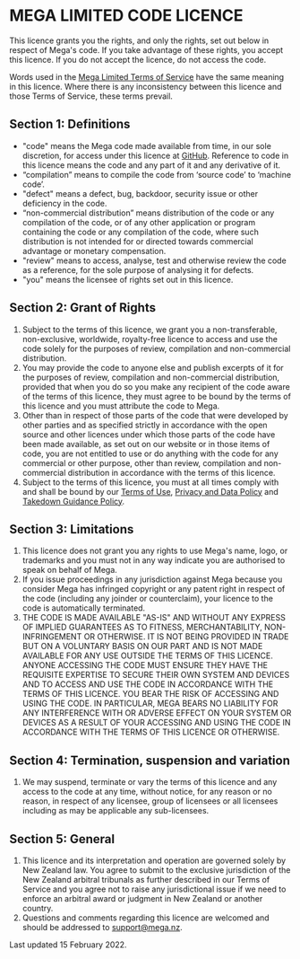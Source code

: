 # MEGA LIMITED CODE LICENCE

This licence grants you the rights, and only the rights, set out below in
respect of Mega's code. If you take advantage of these rights, you accept this
licence. If you do not accept the licence, do not access the code.

Words used in the [Mega Limited Terms of Service](https://mega.io/terms) have the
same meaning in this licence. Where there is any inconsistency between this
licence and those Terms of Service, these terms prevail.

## Section 1: Definitions

- "code" means the Mega code made available from time, in our sole
  discretion, for access under this licence at [GitHub](https://github.com/).
  Reference to code in this licence means the code and any part of it and any
  derivative of it.
- “compilation” means to compile the code from ‘source code’ to ‘machine code’.
- "defect" means a defect, bug, backdoor, security issue or other deficiency in the code.
- “non-commercial distribution” means distribution of the code or any compilation
  of the code, or of any other application or program containing the code or any
  compilation of the code, where such distribution is not intended for or directed
  towards commercial advantage or monetary compensation.
- "review" means to access, analyse, test and otherwise review the
  code as a reference, for the sole purpose of analysing it for defects.
- "you" means the licensee of rights set out in this licence.

## Section 2: Grant of Rights

1. Subject to the terms of this licence, we grant you a non-transferable,
   non-exclusive, worldwide, royalty-free licence to access and use the code
   solely for the purposes of review, compilation and non-commercial
   distribution.
2. You may provide the code to anyone else and publish excerpts of it for the
   purposes of review, compilation and non-commercial distribution, provided
   that when you do so you make any recipient of the code aware of the terms of
   this licence, they must agree to be bound by the terms of this licence and
   you must attribute the code to Mega.
3. Other than in respect of those parts of the code that were developed by other
   parties and as specified strictly in accordance with the open source and
   other licences under which those parts of the code have been made available,
   as set out on our website or in those items of code, you are not entitled to
   use or do anything with the code for any commercial or other purpose, other
   than review, compilation and non-commercial distribution in accordance with
   the terms of this licence.
4. Subject to the terms of this licence, you must at all times comply with and
   shall be bound by our [Terms of Use](https://mega.io/terms),
   [Privacy and Data Policy](https://mega.io/privacy) and [Takedown Guidance Policy](https://mega.io/takedown).

## Section 3: Limitations

1. This licence does not grant you any rights to use Mega's name, logo, or
   trademarks and you must not in any way indicate you are authorised to speak
   on behalf of Mega.
2. If you issue proceedings in any jurisdiction against Mega because you
   consider Mega has infringed copyright or any patent right in respect of the
   code (including any joinder or counterclaim), your licence to the code is
   automatically terminated.
3. THE CODE IS MADE AVAILABLE "AS-IS" AND WITHOUT ANY EXPRESS OF IMPLIED
   GUARANTEES AS TO FITNESS, MERCHANTABILITY, NON-INFRINGEMENT OR OTHERWISE. IT
   IS NOT BEING PROVIDED IN TRADE BUT ON A VOLUNTARY BASIS ON OUR PART AND IS
   NOT MADE AVAILABLE FOR ANY USE OUTSIDE THE TERMS OF THIS LICENCE. ANYONE
   ACCESSING THE CODE MUST ENSURE THEY HAVE THE REQUISITE EXPERTISE TO SECURE
   THEIR OWN SYSTEM AND DEVICES AND TO ACCESS AND USE THE CODE IN ACCORDANCE
   WITH THE TERMS OF THIS LICENCE. YOU BEAR THE RISK OF ACCESSING AND USING THE
   CODE. IN PARTICULAR, MEGA BEARS NO LIABILITY FOR ANY INTERFERENCE WITH OR
   ADVERSE EFFECT ON YOUR SYSTEM OR DEVICES AS A RESULT OF YOUR ACCESSING AND
   USING THE CODE IN ACCORDANCE WITH THE TERMS OF THIS LICENCE OR OTHERWISE.

## Section 4: Termination, suspension and variation

1. We may suspend, terminate or vary the terms of this licence and any access to
   the code at any time, without notice, for any reason or no reason, in respect
   of any licensee, group of licensees or all licensees including as may be
   applicable any sub-licensees.

## Section 5: General

1. This licence and its interpretation and operation are governed solely by New
   Zealand law. You agree to submit to the exclusive jurisdiction of the New
   Zealand arbitral tribunals as further described in our Terms of Service and
   you agree not to raise any jurisdictional issue if we need to enforce an
   arbitral award or judgment in New Zealand or another country.
2. Questions and comments regarding this licence are welcomed and should be
   addressed to support@mega.nz.

Last updated 15 February 2022.
